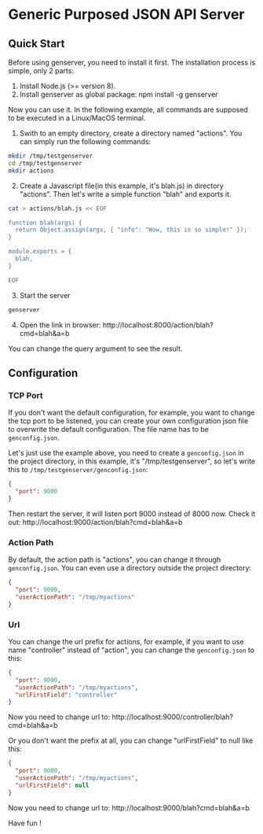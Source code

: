 # Generic Purposed JSON API Server


## Quick Start

Before using genserver, you need to install it first. The installation process
is simple, only 2 parts:
1. Install Node.js (>= version 8).
2. Install genserver as global package: npm install -g genserver

Now you can use it. In the following example, all commands are supposed to be executed in a Linux/MacOS terminal.


1. Swith to an empty directory, create a directory named "actions". You can simply run the following commands:

```sh
mkdir /tmp/testgenserver
cd /tmp/testgenserver
mkdir actions
```

2. Create a Javascript file(in this example, it's blah.js) in directory "actions". Then let's write a simple function "blah" and exports it.

```sh
cat > actions/blah.js << EOF

function blah(args) {
  return Object.assign(args, { "info": "Wow, this is so simple!" });
}

module.exports = {
  blah,
}

EOF
```

3. Start the server

```sh
genserver
```

4. Open the link in browser: http://localhost:8000/action/blah?cmd=blah&a=b


You can change the query argument to see the result.


## Configuration

### TCP Port
If you don't want the default configuration, for example, you want to change the tcp port to be listened, you can create your own configuration json file to overwrite the default configuration. The file name has to be `genconfig.json`.

Let's just use the example above, you need to create a `genconfig.json` in the project directory, in this example, it's "/tmp/testgenserver", so let's write this to `/tmp/testgenserver/genconfig.json`:

```json
{
  "port": 9000
}
```

Then restart the server, it will listen port 9000 instead of 8000 now. Check it out: http://localhost:9000/action/blah?cmd=blah&a=b


### Action Path

By default, the action path is "actions", you can change it through `genconfig.json`. You can even use a directory outside the project directory:

```json
{
  "port": 9000,
  "userActionPath": "/tmp/myactions"
}
```

### Url

You can change the url prefix for actions, for example, if you want to use name "controller" instead of "action", you can change the `genconfig.json` to this:

```json
{
  "port": 9000,
  "userActionPath": "/tmp/myactions",
  "urlFirstField": "controller"
}
```

Now you need to change url to: http://localhost:9000/controller/blah?cmd=blah&a=b

Or you don't want the prefix at all, you can change "urlFirstField" to null like this:

```json
{
  "port": 9000,
  "userActionPath": "/tmp/myactions",
  "urlFirstField": null
}
```

Now you need to change url to: http://localhost:9000/blah?cmd=blah&a=b


Have fun !

